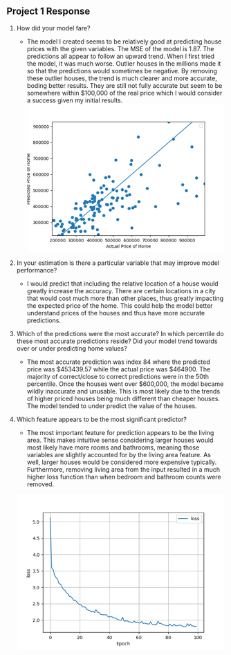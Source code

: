 ## Project 1 Response

1. How did your model fare?
    - The model I created seems to be relatively good at predicting house prices with the given variables. The MSE of the model is 1.87. The predictions all appear to follow an upward trend. When I first tried the model, it was much worse. Outlier houses in the millions made it so that the predictions would sometimes be negative. By removing these outlier houses, the trend is much clearer and more accurate, boding better results. They are still not fully accurate but seem to be somewhere within $100,000 of the real price which I would consider a success given my initial results. 
      ![img.png](img.png)
      
2. In your estimation is there a particular variable that may improve model performance?
    - I would predict that including the relative location of a house would greatly increase the accuracy. There are certain locations in a city that would cost much more than other places, thus greatly impacting the expected price of the home. This could help the model better understand prices of the houses and thus have more accurate predictions.
3. Which of the predictions were the most accurate? In which percentile do these most accurate predictions reside? Did your model trend towards over or under predicting home values?
    - The most accurate prediction was index 84 where the predicted price was $453439.57 while the actual price was $464900. The majority of correct/close to correct predictions were in the 50th percentile. Once the houses went over $600,000, the model became wildly inaccurate and unusable. This is most likely due to the trends of higher priced houses being much different than cheaper houses. The model tended to under predict the value of the houses.
4. Which feature appears to be the most significant predictor?
    - The most important feature for prediction appears to be the living area. This makes intuitive sense considering larger houses would most likely have more rooms and bathrooms, meaning those variables are slightly accounted for by the living area feature. As well, larger houses would be considered more expensive typically. Furthermore, removing living area from the input resulted in a much higher loss function than when bedroom and bathroom counts were removed. 
   
   ![img_1.png](img_1.png)
